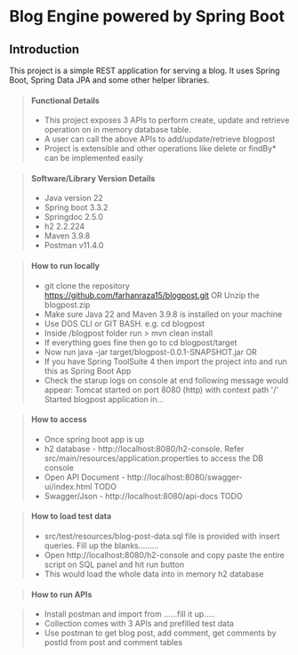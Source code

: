 # Blog Engine powered by Spring Boot

## Introduction
This project is a simple REST application for serving a blog. It uses Spring Boot, Spring Data JPA and some other helper libraries.

> #### Functional Details
>
> - This project exposes 3 APIs to perform create, update and retrieve operation on in memory database table.
> - A user can call the above APIs to add/update/retrieve blogpost
> - Project is extensible and other operations like delete or findBy* can be implemented easily

> #### Software/Library Version Details
>
> - Java version 22
> - Spring boot 3.3.2
> - Springdoc 2.5.0
> - h2 2.2.224
> - Maven 3.9.8
> - Postman v11.4.0

> #### How to run locally
>
> - git clone the repository https://github.com/farhanraza15/blogpost.git OR Unzip the blogpost.zip
> - Make sure Java 22 and Maven 3.9.8 is installed on your machine
> - Use DOS CLI or GIT BASH. e.g. cd blogpost
> - Inside /blogpost folder run > mvn clean install
> - If everything goes fine then go to cd blogpost/target
> - Now run java -jar target/blogpost-0.0.1-SNAPSHOT.jar OR
> - If you have Spring ToolSuite 4 then import the project into and run this as Spring Boot App
> - Check the starup logs on console at end following message would appear:
Tomcat started on port 8080 (http) with context path '/'
Started blogpost application in...

> #### How to access
>
> - Once spring boot app is up
> - h2 database - http://localhost:8080/h2-console. Refer src/main/resources/application.properties to access the DB console
> - Open API Document - http://localhost:8080/swagger-ui/index.html  TODO
> - Swagger/Json - http://localhost:8080/api-docs TODO

> #### How to load test data
>
> - src/test/resources/blog-post-data.sql file is provided with insert queries. Fill up the blanks.........
> - Open http://localhost:8080/h2-console and copy paste the entire script on SQL panel and hit run button
> - This would load the whole data into in memory h2 database

> #### How to run APIs

> - Install postman and import from ......fill it up.....
> - Collection comes with 3 APIs and prefilled test data
> - Use postman to get blog post, add comment, get comments by postId from post and comment tables